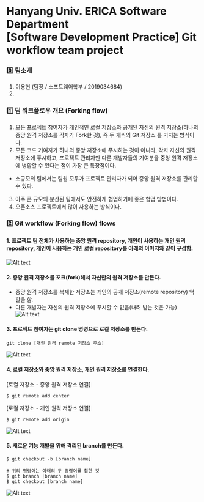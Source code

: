 # Hanyang Univ. ERICA Software Department </br>[Software Development Practice] Git workflow team project

### 0️⃣ 팀소개
1. 이용현 (팀장 / 소프트웨어학부 / 2019034684)
2. 
### 1️⃣ 팀 워크플로우 개요 (Forking flow)

1. 모든 프로젝트 참여자가 개인적인 로컬 저장소와 공개된 자신의 원격 저장소(하나의 중앙 원격 저장소를 각자가 Fork한 것), 즉 두 개씩의 Git 저장소 를 가지는 방식이다.  
2. 모든 코드 기여자가 하나의 중앙 저장소에 푸시하는 것이 아니라, 각자 자신의 원격 저장소에 푸시하고, 프로젝트 관리자만 다른 개발자들의 기여분을 중앙 원격 저장소에 병합할 수 있다는 점이 가장 큰 특장점이다.  
  - 소규모의 팀에서는 팀원 모두가 프로젝트 관리자가 되어 중앙 원격 저장소를 관리할 수 있다.
3. 아주 큰 규모의 분산된 팀에서도 안전하게 협업하기에 좋은 협업 방법이다.  
4. 오픈소스 프로젝트에서 많이 사용하는 방식이다.  

### 2️⃣ Git workflow (Forking flow) flows

#### 1. 프로젝트 팀 전체가 사용하는 중앙 원격 repository, 개인이 사용하는 개인 원격 repository, 개인이 사용하는 개인 로컬 repository를 아래의 이미지와 같이 구성함.  
![Alt text](http://alldpublic.kr/SDP_Team/1.jpeg)  

#### 2. 중앙 원격 저장소를 포크(fork)해서 자신만의 원격 저장소를 만든다.  
  - 중앙 원격 저장소를 복제한 저장소는 개인의 공개 저장소(remote repository) 역할을 함.  
  - 다른 개발자는 자신의 원격 저장소에 푸시할 수 없음(내려 받는 것은 가능)  
![Alt text](http://alldpublic.kr/SDP_Team/2.jpeg)  

#### 3. 프로젝트 참여자는 git clone 명령으로 로컬 저장소를 만든다.
```
git clone [개인 원격 remote 저장소 주소]
```
![Alt text](http://alldpublic.kr/SDP_Team/3.jpeg) 

#### 4. 로컬 저장소와 중앙 원격 저장소, 개인 원격 저장소를 연결한다.
[로컬 저장소 - 중앙 원격 저장소 연결]  
```
$ git remote add center
```  
[로컬 저장소 - 개인 원격 저장소 연결]
```
$ git remote add origin
```
![Alt text](http://alldpublic.kr/SDP_Team/4.jpeg) 

#### 5. 새로운 기능 개발을 위해 격리된 branch를 만든다.
```
$ git checkout -b [branch name]

# 위의 명령어는 아래의 두 명령어를 합한 것
$ git branch [branch name]
$ git checkout [branch name]
```
![Alt text](http://alldpublic.kr/SDP_Team/6.jpeg) 
